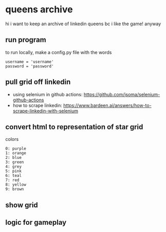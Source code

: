 # queens archive
hi i want to keep an archive of linkedin queens bc i like the game! anyway

## run program
to run locally, make a config.py file with the words
```
username = 'username'
password = 'password'
```


## pull grid off linkedin
- using selenium in github actions: https://github.com/jsoma/selenium-github-actions
- how to scrape linkedin: https://www.bardeen.ai/answers/how-to-scrape-linkedin-with-selenium

## convert html to representation of star grid
colors
```
0: purple
1: orange
2: blue
3: green
4: grey
5: pink
6: teal
7: red
8: yellow
9: brown 
```

## show grid

## logic for gameplay
